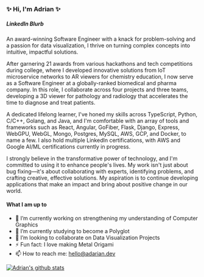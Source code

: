 ### ✨ Hi, I'm Adrian ✨

##### LinkedIn Blurb

An award-winning Software Engineer with a knack for problem-solving and a passion for data visualization, I thrive on turning complex concepts into intuitive, impactful solutions.

After garnering 21 awards from various hackathons and tech competitions during college, where I developed innovative solutions from IoT microservice networks to AR viewers for chemistry education, I now serve as a Software Engineer at a globally-ranked biomedical and pharma company. In this role, I collaborate across four projects and three teams, developing a 3D viewer for pathology and radiology that accelerates the time to diagnose and treat patients.

A dedicated lifelong learner, I've honed my skills across TypeScript, Python, C/C++, Golang, and Java, and I'm comfortable with an array of tools and frameworks such as React, Angular, GoFiber, Flask, Django, Express, WebGPU, WebGL, Mongo, Postgres, MySQL, AWS, GCP, and Docker, to name a few. I also hold multiple LinkedIn certifications, with AWS and Google AI/ML certifications currently in progress.

I strongly believe in the transformative power of technology, and I'm committed to using it to enhance people's lives. My work isn't just about bug fixing—it's about collaborating with experts, identifying problems, and crafting creative, effective solutions. My aspiration is to continue developing applications that make an impact and bring about positive change in our world.

#### What I am up to

- 🔭 I’m currently working on strengthening my understanding of Computer Graphics
- 🌱 I’m currently studying to become a Polyglot
- 👯 I’m looking to collaborate on Data Visualization Projects
- ⚡ Fun fact: I love making Metal Origami
- 📫 How to reach me: [hello@adarian.dev](mailto:hello@adarian.dev?subject=[GitHub]%20Source%20Han%20Sans)

[![Adrian's github stats](https://github-readme-stats.vercel.app/api?username=adriandarian&show_icons=true&theme=radical&count_private=true&include_all_commits=true&hide=stars)](https://github.com/anuraghazra/github-readme-stats)
<!-- [![Top Langs](https://github-readme-stats.vercel.app/api/top-langs/?username=adriandarian&langs_count=10&layout=compact&theme=radical)](https://github.com/anuraghazra/github-readme-stats) -->
